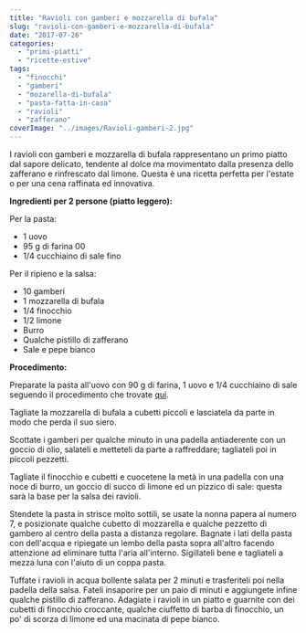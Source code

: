 ```yaml
---
title: "Ravioli con gamberi e mozzarella di bufala"
slug: "ravioli-con-gamberi-e-mozzarella-di-bufala"
date: "2017-07-26"
categories: 
  - "primi-piatti"
  - "ricette-estive"
tags: 
  - "finocchi"
  - "gamberi"
  - "mozarella-di-bufala"
  - "pasta-fatta-in-casa"
  - "ravioli"
  - "zafferano"
coverImage: "../images/Ravioli-gamberi-2.jpg"
---
```


I ravioli con gamberi e mozzarella di bufala rappresentano un primo piatto dal sapore delicato, tendente al dolce ma movimentato dalla presenza dello zafferano e rinfrescato dal limone. Questa è una ricetta perfetta per l'estate o per una cena raffinata ed innovativa.

**Ingredienti per 2 persone (piatto leggero):**

Per la pasta:

- 1 uovo
- 95 g di farina 00
- 1/4 cucchiaino di sale fino

Per il ripieno e la salsa:

- 10 gamberi
- 1 mozzarella di bufala
- 1/4 finocchio
- 1/2 limone
- Burro
- Qualche pistillo di zafferano
- Sale e pepe bianco

**Procedimento:**

Preparate la pasta all'uovo con 90 g di farina, 1 uovo e 1/4 cucchiaino di sale seguendo il procedimento che trovate [qui](https://cucinadalnord.it/pasta-fresca-uovo/).

Tagliate la mozzarella di bufala a cubetti piccoli e lasciatela da parte in modo che perda il suo siero.

Scottate i gamberi per qualche minuto in una padella antiaderente con un goccio di olio, salateli e metteteli da parte a raffreddare; tagliateli poi in piccoli pezzetti.

Tagliate il finocchio e cubetti e cuocetene la metà in una padella con una noce di burro, un goccio di succo di limone ed un pizzico di sale: questa sarà la base per la salsa dei ravioli.

Stendete la pasta in strisce molto sottili, se usate la nonna papera al numero 7, e posizionate qualche cubetto di mozzarella e qualche pezzetto di gambero al centro della pasta a distanza regolare. Bagnate i lati della pasta con dell'acqua e ripiegate un lembo della pasta sopra all'altro facendo attenzione ad eliminare tutta l'aria all'interno. Sigillateli bene e tagliateli a mezza luna con l'aiuto di un coppa pasta.

Tuffate i ravioli in acqua bollente salata per 2 minuti e trasferiteli poi nella padella della salsa. Fateli insaporire per un paio di minuti e aggiungete infine qualche pistillo di zafferano. Adagiate i ravioli in un piatto e guarnite con dei cubetti di finocchio croccante, qualche ciuffetto di barba di finocchio, un po' di scorza di limone ed una macinata di pepe bianco.

